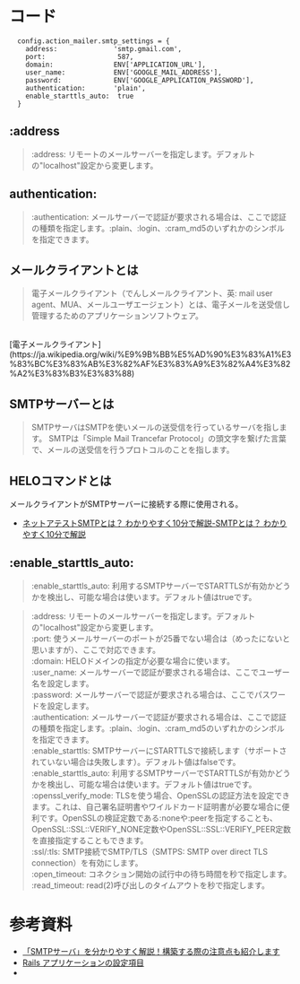 
# コード

```
  config.action_mailer.smtp_settings = {
    address:              'smtp.gmail.com',
    port:                  587,
    domain:               ENV['APPLICATION_URL'],
    user_name:            ENV['GOOGLE_MAIL_ADDRESS'],
    password:             ENV['GOOGLE_APPLICATION_PASSWORD'],
    authentication:       'plain',
    enable_starttls_auto:  true
  }
```

## :address

>:address: リモートのメールサーバーを指定します。デフォルトの"localhost"設定から変更します。

## authentication:
> :authentication: メールサーバーで認証が要求される場合は、ここで認証の種類を指定します。:plain、:login、:cram_md5のいずれかのシンボルを指定できます。

## メールクライアントとは
>電子メールクライアント（でんしメールクライアント、英: mail user agent、MUA、メールユーザエージェント）とは、電子メールを送受信し管理するためのアプリケーションソフトウェア。 
<br>
[電子メールクライアント](https://ja.wikipedia.org/wiki/%E9%9B%BB%E5%AD%90%E3%83%A1%E3%83%BC%E3%83%AB%E3%82%AF%E3%83%A9%E3%82%A4%E3%82%A2%E3%83%B3%E3%83%88)

## SMTPサーバーとは
> SMTPサーバはSMTPを使いメールの送受信を行っているサーバを指します。 
> SMTPは「Simple Mail Trancefar Protocol」の頭文字を繋げた言葉で、メールの送受信を行うプロトコルのことを指します。


## HELOコマンドとは
メールクライアントがSMTPサーバーに接続する際に使用される。

- [ネットアテストSMTPとは？ わかりやすく10分で解説-SMTPとは？ わかりやすく10分で解説](https://www.netattest.com/smtp-2023_mkt_tst)

## :enable_starttls_auto:

> :enable_starttls_auto: 利用するSMTPサーバーでSTARTTLSが有効かどうかを検出し、可能な場合は使います。デフォルト値はtrueです。





>    :address: リモートのメールサーバーを指定します。デフォルトの"localhost"設定から変更します。<br>
>    :port: 使うメールサーバーのポートが25番でない場合は（めったにないと思いますが）、ここで対応できます。<br>
>    :domain: HELOドメインの指定が必要な場合に使います。<br>
>    :user_name: メールサーバーで認証が要求される場合は、ここでユーザー名を設定します。<br>
>    :password: メールサーバーで認証が要求される場合は、ここでパスワードを設定します。<br>
>    :authentication: メールサーバーで認証が要求される場合は、ここで認証の種類を指定します。:plain、:login、:cram_md5のいずれかのシンボルを指定できます。<br>
>    :enable_starttls: SMTPサーバーにSTARTTLSで接続します（サポートされていない場合は失敗します）。デフォルト値はfalseです。<br>
>    :enable_starttls_auto: 利用するSMTPサーバーでSTARTTLSが有効かどうかを検出し、可能な場合は使います。デフォルト値はtrueです。<br>
>    :openssl_verify_mode: TLSを使う場合、OpenSSLの認証方法を設定できます。これは、自己署名証明書やワイルドカード証明書が必要な場合に便利です。OpenSSLの検証定数である:noneや:peerを指定することも、OpenSSL::SSL::VERIFY_NONE定数やOpenSSL::SSL::VERIFY_PEER定数を直接指定することもできます。<br>
>    :ssl/:tls: SMTP接続でSMTP/TLS（SMTPS: SMTP over direct TLS connection）を有効にします。<br>
>    :open_timeout: コネクション開始の試行中の待ち時間を秒で指定します。<br>
>    :read_timeout: read(2)呼び出しのタイムアウトを秒で指定します。<br>

# 参考資料
- [「SMTPサーバ」を分かりやすく解説！構築する際の注意点も紹介します](https://blastmail.jp/blog/mail-delivery/smtpserver)
- [Rails アプリケーションの設定項目](https://railsguides.jp/configuring.html#action-mailer%E3%82%92%E8%A8%AD%E5%AE%9A%E3%81%99%E3%82%8B)
- []()
